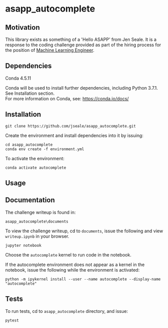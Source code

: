 # asapp_autocomplete 

## Motivation 
This library exists as something of a 'Hello ASAPP' from Jen Seale. It is a response to the coding challenge provided as part of the hiring process for the position of [Machine Learning Engineer](https://jobs.lever.co/asapp-2/20112e96-2c3b-41e7-a602-61edb8e998b7).

## Dependencies 
Conda 4.5.11<br />

Conda will be used to install further dependencies, including Python 3.7.1. See Installation section.<br />
For more information on Conda, see: https://conda.io/docs/

## Installation 
```
git clone https://github.com/jseale/asapp_autocomplete.git
```

Create the environment and install dependencies into it by issuing: <br /> 
```
cd asapp_autocomplete
conda env create -f environment.yml
```

To activate the environment:<br />
```
conda activate autocomplete
```


## Usage 

## Documentation

The challenge writeup is found in: <br/>
```
asapp_autocomplete\documents
```

To view the challenge writeup, cd to `documents`, issue the following
and view `writeup.ipynb` in your browser. <br />
```
jupyter notebook
```

Choose the `autocomplete` kernel to run code in the notebook.

If the autocomplete environment does not appear as a kernel in the notebook, issue the following
while the environment is activated:<br />
```
python -m ipykernel install --user --name autocomplete --display-name "autocomplete"
```

## Tests
To run tests, cd to `asapp_autocomplete` directory, and issue: <br />
```
pytest
```



